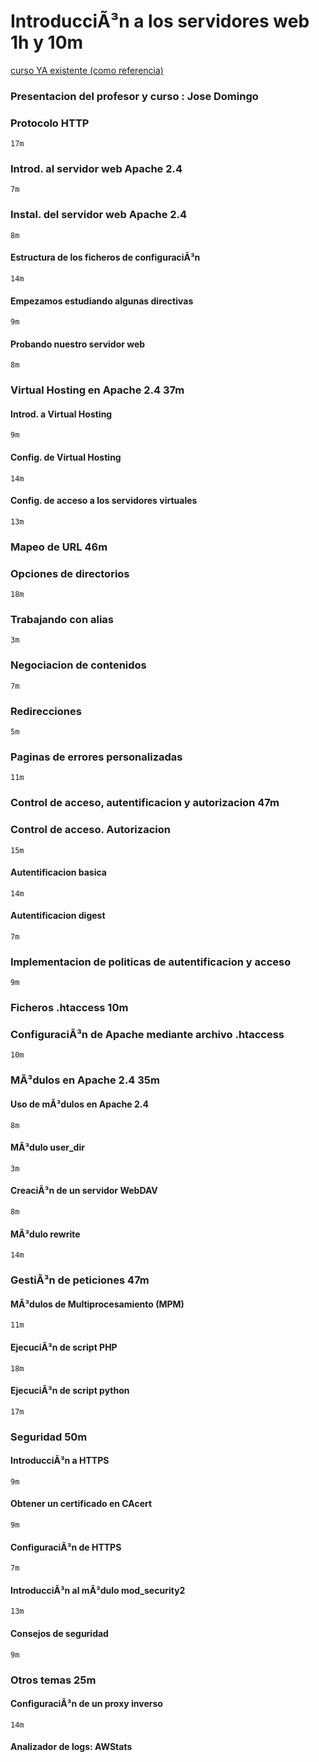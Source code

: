 # IntroducciÃ³n a los servidores web 1h y 10m

[curso YA existente (como referencia)](https://openwebinars.net/academia/portada/servidor-apache/)


### Presentacion del profesor y curso : Jose Domingo
    

    
### Protocolo HTTP
    
    17m
    
### Introd. al servidor web Apache 2.4
    
    7m
    
### Instal. del servidor web Apache 2.4
    
    8m
    
#### Estructura de los ficheros de configuraciÃ³n
    
    14m
    
#### Empezamos estudiando algunas directivas
    
    9m
    
#### Probando nuestro servidor web
    
    8m
    

### Virtual Hosting en Apache 2.4 37m

#### Introd. a Virtual Hosting
    
    9m
    
#### Config. de Virtual Hosting
    
    14m
    
#### Config. de acceso a los servidores virtuales
    
    13m
    

### Mapeo de URL 46m

### Opciones de directorios
    
    18m
    
### Trabajando con alias
    
    3m
    
### Negociacion de contenidos
    
    7m
    
### Redirecciones
    
    5m
    
### Paginas de errores personalizadas
    
    11m
    

### Control de acceso, autentificacion y autorizacion 47m

### Control de acceso. Autorizacion
    
    15m
    
#### Autentificacion basica
    
    14m
    
#### Autentificacion digest
    
    7m
    
### Implementacion de politicas de autentificacion y acceso
    
    9m
    

### Ficheros .htaccess 10m

### ConfiguraciÃ³n de Apache mediante archivo .htaccess
    
    10m
    

### MÃ³dulos en Apache 2.4 35m

#### Uso de mÃ³dulos en Apache 2.4
    
    8m
    
#### MÃ³dulo user\_dir
    
    3m
    
#### CreaciÃ³n de un servidor WebDAV
    
    8m
    
#### MÃ³dulo rewrite
    
    14m
    

### GestiÃ³n de peticiones 47m

#### MÃ³dulos de Multiprocesamiento (MPM)
    
    11m
    
#### EjecuciÃ³n de script PHP
    
    18m
    
#### EjecuciÃ³n de script python
    
    17m
    

### Seguridad 50m

#### IntroducciÃ³n a HTTPS
    
    9m
    
#### Obtener un certificado en CAcert
    
    9m
    
#### ConfiguraciÃ³n de HTTPS
    
    7m
    
#### IntroducciÃ³n al mÃ³dulo mod\_security2
    
    13m
    
#### Consejos de seguridad
    
    9m
    

### Otros temas 25m

#### ConfiguraciÃ³n de un proxy inverso
    
    14m
    
#### Analizador de logs: AWStats
